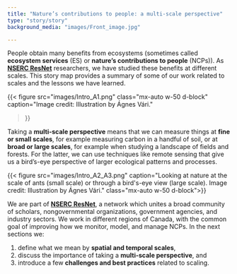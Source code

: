 ```yaml
---
title: "Nature’s contributions to people: a multi-scale perspective"
type: "story/story"
background_media: "images/Front_image.jpg"

---
```


People obtain many benefits from ecosystems (sometimes called **ecosystem services** (ES) or **nature’s contributions to people** (NCPs)). As <a href="https://www.nsercresnet.ca/" target="_blank">**NSERC ResNet**</a> researchers, we have studied these benefits at  different scales. This story map provides a summary of some of our work related to scales and the lessons we have learned. 


<!---Justify left, text listed above should be to the right of this figure --->
<!---{{< figure src="images/Intro_A1.png" caption="Image credit: Illustration by Ágnes Vári." class="float-start w-50 pe-3">}} --->

{{< figure src="images/Intro_A1.png" 
class="mx-auto w-50 d-block" 
caption="Image credit: Illustration by Ágnes Vári." 
>}}

Taking a **multi-scale perspective** means that we can measure things at **fine or small scales**, for example measuring carbon in a handful of soil, or at  **broad or large scales**, for example when studying a landscape of fields and forests. For the latter, we can use techniques like remote sensing that give us a bird’s-eye perspective of larger ecological patterns and processes.



<div class="clearfix"></div>

<!---<div class="row">
    <div class="col" style="align-content:end;">
{{< figure src="images/Intro_A2.png" caption="Image credit: Illustration by Ágnes Vári.">}}
</div>
    <div class="col" style="align-content:end;">
    {{< figure src="images/Intro_A3.png" caption="Image credit: Illustration by Ágnes Vári.">}}
    </div>
</div> --->

{{< figure src="images/Intro_A2_A3.png" caption="Looking at nature at the scale of ants (small scale) or through a bird's-eye view (large scale). Image credit: Illustration by Ágnes Vári." class="mx-auto w-50 d-block">}}

<div class="clearfix"></div>


We are part of <a href="https://www.nsercresnet.ca/" target="_blank">**NSERC ResNet**</a>, a network which unites a broad community of scholars, nongovernmental organizations, government agencies, and industry sectors. We work in different regions of Canada, with the common goal of improving how we monitor, model, and manage NCPs. In the next sections we:

1. define what we mean by **spatial and temporal scales**,  
2. discuss the importance of taking a **multi-scale perspective**, and  
3. introduce a few **challenges and best practices** related to scaling.

